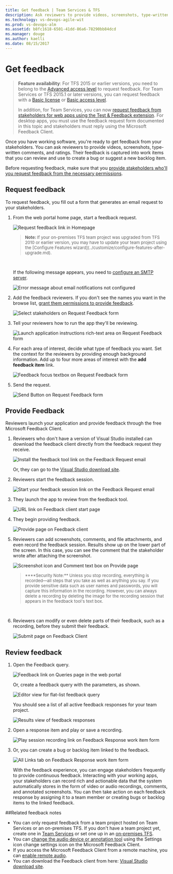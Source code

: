 ```yaml
---
title: Get feedback | Team Services & TFS  
description: Ask reviewers to provide videos, screenshots, type-written comments, and ratings on your application   developed using Visual Studio Team Services (VSTS) and Team Foundation Server (TFS)  
ms.technology: vs-devops-agile-wit
ms.prod: vs-devops-alm
ms.assetid: b8fc1618-6501-41dd-86a6-78290bb84dcd  
ms.manager: douge
ms.author: kaelli
ms.date: 08/15/2017
---
```


# Get feedback

<!---
<b>Team Services | TFS 2017 | TFS 2015 | TFS 2013</b> 
--> 


>**Feature availability**: For TFS 2015 or earlier versions, you need to belong to the [Advanced access level](../../security/change-access-levels.md) to request feedback. For Team Services or TFS 2015.1 or later versions, you can request feedback with a [Basic license](https://www.visualstudio.com/pricing/visual-studio-online-feature-matrix-vs) or [Basic access level](../../security/change-access-levels.md).  
>
>In addition, for Team Services, you can now [request feedback from stakeholders for web apps using the Test &amp; Feedback extension](../../manual-test/stakeholder/request-stakeholder-feedback.md). For desktop apps, you must use the feedback request form documented in this topic and stakeholders must reply using the Microsoft Feedback Client. 
 
Once you have working software, you're ready to get feedback from your stakeholders. You can ask reviewers to provide videos, screenshots, type-written comments, and ratings. Their feedback is captured into work items that you can review and use to create a bug or suggest a new backlog item. 

Before requesting feedback, make sure that you [provide stakeholders who'll you request feedback from the necessary permissions](give-permissions-feedback.md).

## Request feedback
To request feedback, you fill out a form that generates an email request to your stakeholders.

1. From the web portal home page, start a feedback request. 

	![Request feedback link in Homepage](_img/request-feedback-link.png)  

	<blockquote style="font-size: 13px"><b>Note: </b>If your on-premises TFS team project was upgraded from TFS 2010 or earlier version, you may have to update your team project using the [Configure Features wizard](../customize/configure-features-after-upgrade.md).</blockquote>  

	If the following message appears, you need to [configure an SMTP server](../../setup-admin/tfs/admin/setup-customize-alerts.md).

	![Error message about email notifications not configured](_img/ALM_GF_SMTPServer.png)  

2. Add the feedback reviewers. If you don't see the names you want in the browse list, [grant them permissions to provide feedback](give-permissions-feedback.md).

	![Select stakeholders on Request Feedback form](_img/ALM_GF_FeedbackReviewers.png)  

3. Tell your reviewers how to run the app they'll be reviewing.

	![Launch application instructions rich-text area on Request Feedback form](_img/ALM_GF_TellStakeholders.png)  

4. For each area of interest, decide what type of feedback you want. Set the context for the reviewers by providing enough background information. Add up to four more areas of interest with the **add feedback item** link. 

	![Feedback focus textbox on Request Feedback form](_img/ALM_GF_FocusFeedback.png)  

5. Send the request. 

	![Send Button on Request Feedback form](_img/ALM_GF_SendRequest.png)  

## Provide Feedback
Reviewers launch your application and provide feedback through the free Microsoft Feedback Client.

1. Reviewers who don't have a version of Visual Studio installed can download the feedback client directly from the feedback request they receive.

	![Install the feedback tool link on the Feedback Request email](_img/ALM_GF_InstallFeedbackClient.png)  

	Or, they can go to the [Visual Studio download site](https://www.microsoft.com/download/details.aspx?id=48142). 

2. Reviewers start the feedback session.

	![Start your feedback session link on the Feedback Request email](_img/ALM_GF_StartFeedbackSession.png)  

3. They launch the app to review from the feedback tool.

	![URL link on Feedback client start page](_img/ALM_GF_LaunchFeedbackTool.png)  

4. They begin providing feedback.

	![Provide page on Feedback client](_img/ALM_GF_ProvideFeedback.png)  

5. Reviewers can add screenshots, comments, and file attachments, and even record the feedback session. Results show up on the lower part of the screen. In this case, you can see the comment that the stakeholder wrote after attaching the screenshot. 

	![Screenshot icon and Comment text box on Provide page](_img/ALM_GF_AddScreenshot.png)  

	<blockquote style="font-size: 13px">****Security Note:** Unless you stop recording, everything is recorded&mdash;all steps that you take as well as anything you say. If you provide sensitive data such as user names and passwords, you will capture this information in the recording. However, you can always delete a recording by deleting the image for the recording session that appears in the feedback tool's text box. </blockquote>   

6. Reviewers can modify or even delete parts of their feedback, such as a recording, before they submit their feedback.

	![Submit page on Feedback Client](_img/ALM_GF_ModifyFeedback.png)  

## Review feedback
1. Open the Feedback query. 

	![Feedback link on Queries page in the web portal](_img/ALM_GF_FeedbackQuery.png)  

	Or, create a feedback query with the parameters, as shown.

	![Editor view for flat-list feedback query](_img/ALM_GF_FeedbackQueryEditor.png)  

	You should see a list of all active feedback responses for your team project. 

	![Results view of feedback responses](_img/ALM_GF_FeedbackQueryResults.png)  

2. Open a response item and play or save a recording.

	![Play session recording link on Feedback Response work item form](_img/ALM_GF_SessionRecording.png)   

3. Or, you can create a bug or backlog item linked to the feedback. 

	![All Links tab on Feedback Response work item form](_img/ALM_GF_LinksTab.png)  

	With the feedback experience, you can engage stakeholders frequently to provide continuous feedback. Interacting with your working apps, your stakeholders can record rich and actionable data that the system automatically stores in the form of video or audio recordings, comments, and annotated screenshots. You can then take action on each feedback response by assigning it to a team member or creating bugs or backlog items to the linked feedback. 

##Related feedback notes  
- You can only request feedback from a team project hosted on Team Services or an on-premises TFS. If you don't have a team project yet, create one in [Team Services](../../setup-admin/team-services/set-up-vs.md) or set one up in an [on-premises TFS](../../setup-admin/create-team-project.md).  
- You can [change the audio device or annotation tool](https://msdn.microsoft.com/library/hh561374.aspx) using the Settings icon change settings icon on the Microsoft Feedback Client.  
- If you access the Microsoft Feedback Client from a remote machine, you can [enable remote audio](https://msdn.microsoft.com/library/hh420489.aspx).  
- You can download the Feedback client from here: [Visual Studio download site](https://www.microsoft.com/download/details.aspx?id=48142).  
